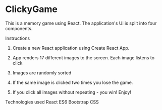 # ClickyGame

This is a memory game using React. The application's UI is split into four components.

Instructions
1. Create a new React application using Create React App.

2. App renders 17 different images to the screen. Each image listens to click 
3. Images are randomly sorted 
4. If the same image is clicked two times you lose the game. 
5. If you click all images without repeating - you win!
Enjoy!

Technologies used
React
ES6
Bootstrap
CSS
